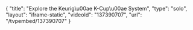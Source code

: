 {
    "title": "Explore the Keurig\u00ae K-Cup\u00ae System",
    "type": "solo",
    "layout": "iframe-static",
    "videoId": "137390707",
    "url": "\/tvpembed\/137390707"
}